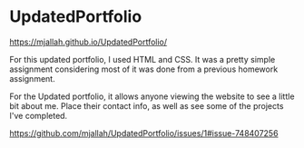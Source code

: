 # UpdatedPortfolio
https://mjallah.github.io/UpdatedPortfolio/

For this updated portfolio, I used HTML and CSS. It was a pretty simple assignment considering most of it was done from a previous homework assignment.

For the Updated portfolio, it allows anyone viewing the website to see a little bit about me. Place their contact info, as well as see some of the projects I've completed.

https://github.com/mjallah/UpdatedPortfolio/issues/1#issue-748407256 